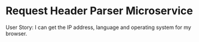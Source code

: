 Request Header Parser Microservice
=========================

User Story: I can get the IP address, language and operating system for my browser.
